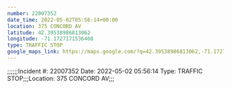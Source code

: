 ```yaml
---
number: 22007352
date_time: 2022-05-02T05:56:14+00:00
location: 375 CONCORD AV
latitude: 42.39538986813062
longitude: -71.1727171536408
type: TRAFFIC STOP
google_maps_link: https://maps.google.com/?q=42.39538986813062,-71.1727171536408
---
```


;;;;;;Incident #: 22007352  Date: 2022-05-02 05:56:14   Type: TRAFFIC STOP;;;Location: 375 CONCORD AV;;;
